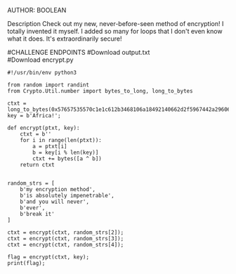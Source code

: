AUTHOR: BOOLEAN

Description
Check out my new, never-before-seen method of encryption! I totally invented it myself. 
I added so many for loops that I don't even know what it does. It's extraordinarily secure!

#CHALLENGE ENDPOINTS
#Download output.txt	
#Download encrypt.py	

```
#!/usr/bin/env python3

from random import randint
from Crypto.Util.number import bytes_to_long, long_to_bytes

ctxt = long_to_bytes(0x57657535570c1e1c612b3468106a18492140662d2f5967442a2960684d28017931617b1f3637);
key = b'Africa!';

def encrypt(ptxt, key):
    ctxt = b''
    for i in range(len(ptxt)):
        a = ptxt[i]
        b = key[i % len(key)]
        ctxt += bytes([a ^ b])
    return ctxt


random_strs = [
    b'my encryption method',
    b'is absolutely impenetrable',
    b'and you will never',
    b'ever',
    b'break it'
]

ctxt = encrypt(ctxt, random_strs[2]);
ctxt = encrypt(ctxt, random_strs[3]);
ctxt = encrypt(ctxt, random_strs[4]);

flag = encrypt(ctxt, key);
print(flag);
```
